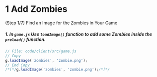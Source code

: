 # 1 Add Zombies
 (Step 1/7) Find an Image for the Zombies in Your Game

##### 1. In `game.js` Use `loadImage()` function to add some Zombies inside the `preload()` function.

``` javascript
// File: code/client/src/game.js
// Copy
g.loadImage('zombies', 'zombie.png');
// End Copy
/*[*/g.loadImage('zombies', 'zombie.png');/*]*/
```